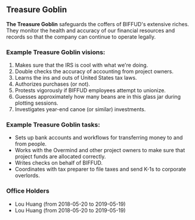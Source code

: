 ## Treasure Goblin

**The Treasure Goblin** safeguards the coffers of BIFFUD's extensive riches.  They monitor the health and accuracy of our financial resources and records so that the company can continue to operate legally.

### Example Treasure Goblin visions:

1. Makes sure that the IRS is cool with what we're doing.
2. Double checks the accuracy of accounting from project owners.
3. Learns the ins and outs of United States tax laws.
4. Authorizes purchases (or not).
5. Protests vigorously if BIFFUD employees attempt to unionize.
6. Guesses approximately how many beans are in this glass jar during plotting sessions.
7. Investigates year-end canoe (or similar) investments.

### Example Treasure Goblin tasks:

* Sets up bank accounts and workflows for transferring money to and from people.
* Works with the Overmind and other project owners to make sure that project funds are allocated correctly.
* Writes checks on behalf of BIFFUD.
* Coordinates with tax preparer to file taxes and send K-1s to corporate overlords.

### Office Holders

* Lou Huang (from 2018-05-20 to 2019-05-19)
* Lou Huang (from 2018-05-20 to 2019-05-19)

